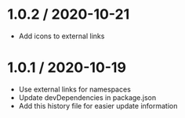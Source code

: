 1.0.2 / 2020-10-21
==================

  * Add icons to external links

1.0.1 / 2020-10-19
==================

  * Use external links for namespaces
  * Update devDependencies in package.json
  * Add this history file for easier update information